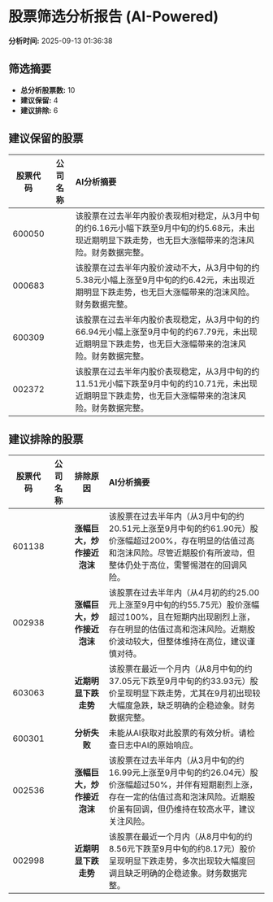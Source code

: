 # 股票筛选分析报告 (AI-Powered)

**分析时间:** 2025-09-13 01:36:38

## 筛选摘要

- **总分析股票数:** 10
- **建议保留:** 4
- **建议排除:** 6

## 建议保留的股票

| 股票代码 | 公司名称 | AI分析摘要 |
|:---:|:---:|:---|
| 600050 |  | 该股票在过去半年内股价表现相对稳定，从3月中旬的约6.16元小幅下跌至9月中旬的约5.68元，未出现近期明显下跌走势，也无巨大涨幅带来的泡沫风险。财务数据完整。 |
| 000683 |  | 该股票在过去半年内股价波动不大，从3月中旬的约5.38元小幅上涨至9月中旬的约6.42元，未出现近期明显下跌走势，也无巨大涨幅带来的泡沫风险。财务数据完整。 |
| 600309 |  | 该股票在过去半年内股价表现稳定，从3月中旬的约66.94元小幅上涨至9月中旬的约67.79元，未出现近期明显下跌走势，也无巨大涨幅带来的泡沫风险。财务数据完整。 |
| 002372 |  | 该股票在过去半年内股价表现稳定，从3月中旬的约11.51元小幅下跌至9月中旬的约10.71元，未出现近期明显下跌走势，也无巨大涨幅带来的泡沫风险。财务数据完整。 |

## 建议排除的股票

| 股票代码 | 公司名称 | 排除原因 | AI分析摘要 |
|:---:|:---:|:---:|:---|
| 601138 |  | **涨幅巨大，炒作接近泡沫** | 该股票在过去半年内（从3月中旬的约20.51元上涨至9月中旬的约61.90元）股价涨幅超过200%，存在明显的估值过高和泡沫风险。尽管近期股价有所波动，但整体仍处于高位，需警惕潜在的回调风险。 |
| 002938 |  | **涨幅巨大，炒作接近泡沫** | 该股票在过去半年内（从4月初的约25.00元上涨至9月中旬的约55.75元）股价涨幅超过100%，且在短期内出现剧烈上涨，存在明显的估值过高和泡沫风险。近期股价波动较大，但整体维持在高位，建议谨慎对待。 |
| 603063 |  | **近期明显下跌走势** | 该股票在最近一个月内（从8月中旬的约37.05元下跌至9月中旬的约33.93元）股价呈现明显下跌走势，尤其在9月初出现较大幅度急跌，缺乏明确的企稳迹象。财务数据完整。 |
| 600301 |  | **分析失败** | 未能从AI获取对此股票的有效分析。请检查日志中AI的原始响应。 |
| 002536 |  | **涨幅巨大，炒作接近泡沫** | 该股票在过去半年内（从3月中旬的约16.99元上涨至9月中旬的约26.04元）股价涨幅超过50%，并伴有短期剧烈上涨，存在一定的估值过高和泡沫风险。近期股价虽有回调，但仍维持在较高水平，建议关注风险。 |
| 002998 |  | **近期明显下跌走势** | 该股票在最近一个月内（从8月中旬的约8.56元下跌至9月中旬的约8.17元）股价呈现明显下跌走势，多次出现较大幅度回调且缺乏明确的企稳迹象。财务数据完整。 |
